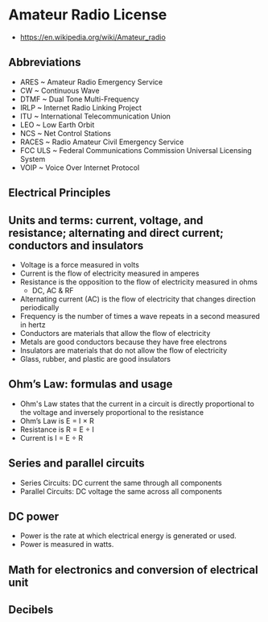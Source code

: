# Amateur Radio License

* https://en.wikipedia.org/wiki/Amateur_radio


## Abbreviations

* ARES ~ Amateur Radio Emergency Service
* CW ~ Continuous Wave
* DTMF ~ Dual Tone Multi-Frequency
* IRLP ~ Internet Radio Linking Project
* ITU ~ International Telecommunication Union
* LEO ~ Low Earth Orbit
* NCS ~ Net Control Stations
* RACES ~ Radio Amateur Civil Emergency Service
* FCC ULS ~ Federal Communications Commission Universal Licensing System
* VOIP ~ Voice Over Internet Protocol

## Electrical Principles

## Units and terms: current, voltage, and resistance; alternating and direct current; conductors and insulators

* Voltage is a force measured in volts
* Current is the flow of electricity measured in amperes
* Resistance is the opposition to the flow of electricity measured in ohms
  * DC, AC & RF
* Alternating current (AC) is the flow of electricity that changes direction periodically
* Frequency is the number of times a wave repeats in a second measured in hertz
* Conductors are materials that allow the flow of electricity
* Metals are good conductors because they have free electrons
* Insulators are materials that do not allow the flow of electricity
* Glass, rubber, and plastic are good insulators

## Ohm’s Law: formulas and usage

* Ohm's Law states that the current in a circuit is directly proportional to the voltage and inversely proportional to the resistance
* Ohm’s Law is E = I × R
* Resistance is R = E ÷ I
* Current is I = E ÷ R


## Series and parallel circuits

* Series Circuits: DC current the same through all components
* Parallel Circuits: DC voltage the same across all components


## DC power

* Power is the rate at which electrical energy is generated or used.
* Power is measured in watts.


## Math for electronics and conversion of electrical unit

## Decibels

